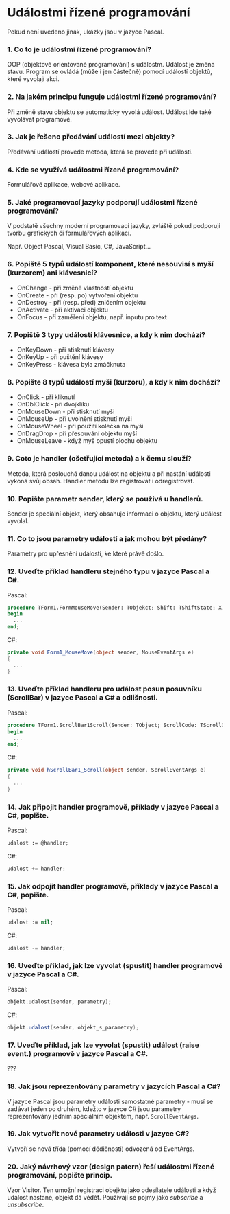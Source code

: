 # Událostmi řízené programování

Pokud není uvedeno jinak, ukázky jsou v jazyce Pascal.

### 1. Co to je událostmi řízené programování?

OOP (objektově orientované programování) s událostm. Událost je změna stavu. Program se ovládá (může i jen částečně) pomocí událostí objektů, které vyvolají akci.

### 2. Na jakém principu funguje událostmi řízené programování?

Při změně stavu objektu se automaticky vyvolá událost. Událost lde také vyvolávat programově.

### 3. Jak je řešeno předávání událostí mezi objekty?

Předávání událostí provede metoda, která se provede při události.

### 4. Kde se využívá událostmi řízené programování?

Formulářové aplikace, webové aplikace.

### 5. Jaké programovací jazyky podporují událostmi řízené programování?

V podstatě všechny moderní programovací jazyky, zvláště pokud podporují tvorbu grafických či formulářových aplikací.

Např. Object Pascal, Visual Basic, C#, JavaScript...

### 6. Popiště 5 typů událostí komponent, které nesouvisí s myší (kurzorem) ani klávesnicí?

- OnChange - při změně vlastností objektu
- OnCreate - při (resp. po) vytvoření objektu
- OnDestroy - při (resp. před) zničením objektu
- OnActivate - při aktivaci objektu
- OnFocus - při zaměření objektu, např. inputu pro text

### 7. Popiště 3 typy událostí klávesnice, a kdy k nim dochází?

- OnKeyDown - při stisknutí klávesy
- OnKeyUp - při puštění klávesy
- OnKeyPress - klávesa byla zmáčknuta

### 8. Popište 8 typů událostí myši (kurzoru), a kdy k nim dochází?

- OnClick - při kliknutí
- OnDblClick - při dvojkliku
- OnMouseDown - při stisknutí myši
- OnMouseUp - při uvolnění stisknutí myši
- OnMouseWheel - při použití kolečka na myši
- OnDragDrop - při přesouvání objektu myší
- OnMouseLeave - když myš opustí plochu objektu

### 9. Coto je **handler** (ošetřující metoda) a k čemu slouží?

Metoda, která poslouchá danou událost na objektu a při nastání události vykoná svůj obsah. Handler metodu lze registrovat i odregistrovat.

### 10. Popište parametr **sender**, který se používá u handlerů.

Sender je speciální objekt, který obsahuje informaci o objektu, který událost vyvolal.

### 11. Co to jsou parametry událostí a jak mohou být předány?

Parametry pro upřesnění události, ke které právě došlo.

### 12. Uveďte příklad handleru stejného typu v jazyce Pascal a C#.

Pascal:
```pascal
procedure TForm1.FormMouseMove(Sender: TObjekct; Shift: TShiftState; X, Y: Integer);
begin
  ...
end;
```

C#:
```csharp
private void Form1_MouseMove(object sender, MouseEventArgs e) 
{
  ...
}
```

### 13. Uveďte příklad handleru pro událost posun posuvníku (ScrollBar) v jazyce Pascal a C# a odlišnosti.

Pascal:
```pascal
procedure TForm1.ScrollBar1Scroll(Sender: TObject; ScrollCode: TScrollCode; var ScrollPos: Integer);
begin
  ...
end;
```

C#:
```csharp
private void hScrollBar1_Scroll(object sender, ScrollEventArgs e) 
{
  ...
}
```

### 14. Jak připojit handler programově, příklady v jazyce Pascal a C#, popište.

Pascal:
```pascal
udalost := @handler;
```

C#:
```csharp
udalost += handler;
```

### 15. Jak odpojit handler programově, příklady v jazyce Pascal a C#, popište.

Pascal:
```pascal
udalost := nil;
```

C#:
```csharp
udalost -= handler;
```

### 16. Uveďte příklad, jak lze vyvolat (spustit) handler programově v jazyce Pascal a C#.

Pascal:
```pascal
objekt.udalost(sender, parametry);
```

C#:
```csharp
objekt.udalost(sender, objekt_s_parametry);
```

### 17. Uveďte příklad, jak lze vyvolat (spustit) událost (raise event.) programově v jazyce Pascal a C#.

???

### 18. Jak jsou reprezentovány parametry v jazycích Pascal a C#?

V jazyce Pascal jsou parametry události samostatné parametry - musí se zadávat jeden po druhém, kdežto v jazyce C# jsou parametry reprezentovány jedním speciálním objektem, např. `ScrollEventArgs`.

### 19. Jak vytvořit nové parametry události v jazyce C#?

Vytvoří se nová třída (pomocí dědičnosti) odvozená od EventArgs.

### 20. Jaký návrhový vzor (design patern) řeší událostmi řízené programování, popište princip.

Vzor Visitor. Ten umožní registraci obejktu jako odesílatele události a když událost nastane, objekt dá vědět. Používají se pojmy jako *subscribe* a *unsubscribe*.
